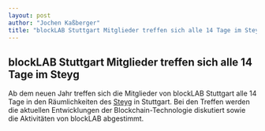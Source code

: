 ```yaml
---
layout: post
author: "Jochen Kaßberger"
title: "blockLAB Stuttgart Mitglieder treffen sich alle 14 Tage im Steyg"
---
```


## blockLAB Stuttgart Mitglieder treffen sich alle 14 Tage im Steyg
Ab dem neuen Jahr treffen sich die Mitglieder von blockLAB Stuttgart alle 14 Tage in den Räumlichkeiten des [Steyg](https://www.steyg.io/) in Stuttgart. Bei den Treffen werden die aktuellen Entwicklungen der Blockchain-Technologie diskutiert sowie die Aktivitäten von blockLAB abgestimmt.
